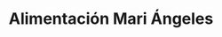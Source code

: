 ---
title: "Alimentación Mari Ángeles"
url: /almendralejo/alimentacion-mari-angeles/
shop: Lebensmittel
---
